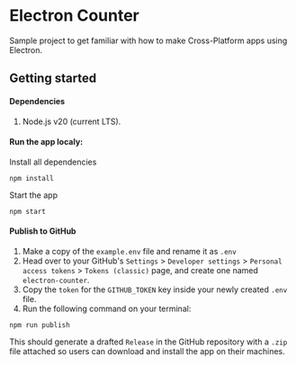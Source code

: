 # Electron Counter

Sample project to get familiar with how to make Cross-Platform apps using Electron.

## Getting started

#### Dependencies

1. Node.js v20 (current LTS).

#### Run the app localy:

Install all dependencies

```
npm install
```

Start the app

```
npm start
```

#### Publish to GitHub

1. Make a copy of the `example.env` file and rename it as `.env`
2. Head over to your GitHub's `Settings` > `Developer settings` > `Personal access tokens` > `Tokens (classic)` page, and create one named `electron-counter`.
3. Copy the `token` for the `GITHUB_TOKEN` key inside your newly created `.env` file.
4. Run the following command on your terminal:

```
npm run publish
```

This should generate a drafted `Release` in the GitHub repository with a `.zip` file attached so users can download and install the app on their machines.
